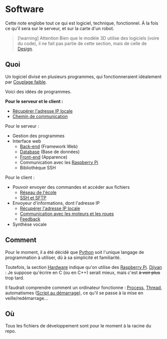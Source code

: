 # Software 
Cette note englobe tout ce qui est logiciel, technique, fonctionnel. 
À la fois ce qu'il sera sur le serveur, et sur la carte d'un robot. 

> [!warning] Attention
> Bien que le modèle 3D utilise des logiciels (voire du code), il ne fait pas partie de cette section, mais de celle de [Design](Design.md). 

## Quoi 
Un logiciel divisé en plusieurs programmes, qui fonctionneraient idéalement par [Couplage faible](docs/Guides/Couplage%20faible.md). 

Voici des idées de programmes. 

**Pour le serveur et le client :** 

- [Récupérer l'adresse IP locale](Software/Récupérer%20l'adresse%20IP%20locale.md) 
- [Chemin de communication](Software/Chemin%20de%20communication.md) 

Pour le serveur : 

- Gestion des programmes 
- Interface web 
	- [Back-end](Software/Back-end.md) (Framework Web) 
	- [Database](Software/Database.md) (Base de données) 
	- [Front-end](Software/Front-end.md) (Apparence) 
	- Communication avec les [Raspberry Pi](Guides/Raspberry%20Pi.md) 
	- Bibliothèque SSH 

Pour le client : 

- Pouvoir envoyer des commandes et accéder aux fichiers 
	- [Réseau de l'école](Software/Réseau%20de%20l'école.md) 
	- [SSH et SFTP](Software/SSH%20et%20SFTP.md) 
- Envoyeur d'informations, dont l'adresse IP 
	- [Récupérer l'adresse IP locale](Software/Récupérer%20l'adresse%20IP%20locale.md) 
	- [Communication avec les moteurs et les roues](Software/Communication%20avec%20les%20moteurs%20et%20les%20roues.md) 
	- [Feedback](Software/Feedback.md) 
- Synthèse vocale 

## Comment 
Pour le moment, il a été décidé que [Python](Guides/Python.md) soit l'unique langage de programmation à utiliser, dû à sa simplicité et familiarité. 

Toutefois, la section [Hardware](Hardware.md) indique qu'on utilise des [Raspberry Pi](Guides/Raspberry%20Pi.md). [Djivan](People/VARTANIAN%20Djivan.md) : Je suppose qu'écrire en C (ou en C++) serait mieux, mais c'est ~~à voir plus~~ trop tard. 

Il faudrait comprendre comment un ordinateur fonctionne : [Process](Guides/Process.md), [Thread](Guides/Thread.md), automatismes ([Script au démarrage](Software/Script%20au%20démarrage.md)), ce qu'il se passe à la mise en veille/redémarrage... 

## Où 
Tous les fichiers de développement sont pour le moment à la racine du repo. 

